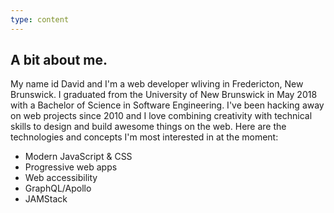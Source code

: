 ```yaml
---
type: content
---
```


## A bit about me.

My name id David and I'm a web developer wliving in Fredericton, New Brunswick. I graduated from the University of New Brunswick in May 2018 with a Bachelor of Science in Software Engineering. I've been hacking away on web projects since 2010 and I love combining creativity with technical skills to design and build awesome things on the web. Here are the technologies and concepts I'm most interested in at the moment:

- Modern JavaScript & CSS
- Progressive web apps
- Web accessibility
- GraphQL/Apollo
- JAMStack
